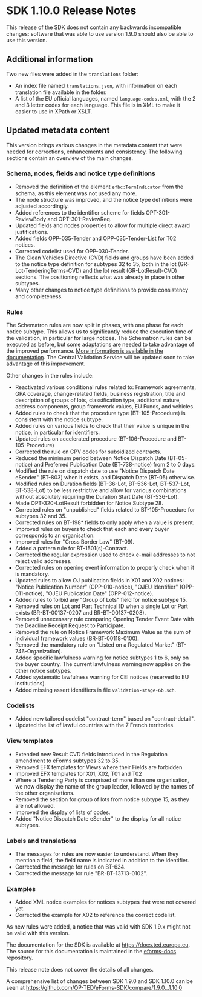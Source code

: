 # SDK 1.10.0 Release Notes

This release of the SDK does not contain any backwards incompatible changes: software that was able to use version 1.9.0 should also be able to use this version.

## Additional information

Two new files were added in the `translations` folder:

* An index file named `translations.json`, with information on each translation file available in the folder.
* A list of the EU official languages, named `language-codes.xml`, with the 2 and 3 letter codes for each language. This file is in XML to make it easier to use in XPath or XSLT.

## Updated metadata content

This version brings various changes in the metadata content that were needed for corrections, enhancements and consistency. The following sections contain an overview of the main changes.

### Schema, nodes, fields and notice type definitions

* Removed the definition of the element `efbc:TermIndicator` from the schema, as this element was not used any more.
* The node structure was improved, and the notice type definitions were adjusted accordingly.
* Added references to the identifier scheme for fields OPT-301-ReviewBody and OPT-301-ReviewReq.
* Updated fields and nodes properties to allow for multiple direct award justifications.
* Added fields OPP-035-Tender and OPP-035-Tender-List for T02 notices.
* Corrected codelist used for OPP-030-Tender.
* The Clean Vehicles Directive (CVD) fields and groups have been added to the notice type definition for subtypes 32 to 35, both in the lot (GR-Lot-TenderingTerms-CVD) and the lot result (GR-LotResult-CVD) sections. The positioning reflects what was already in place in other subtypes.
* Many other changes to notice type definitions to provide consistency and completeness.

### Rules

The Schematron rules are now split in phases, with one phase for each notice subtype. This allows us to significantly reduce the execution time of the validation, in particular for large notices. The Schematron rules can be executed as before, but some adaptations are needed to take advantage of the improved performance. [More information is available in the documentation](https://docs.ted.europa.eu/eforms/1.10/schematrons/index.html). The Central Validation Service will be updated soon to take advantage of this improvement.

Other changes in the rules include:

* Reactivated various conditional rules related to: Framework agreements, GPA coverage, change-related fields, business registration, title and description of groups of lots, classification type, additional nature, address components, group framework values, EU Funds, and vehicles.
* Added rules to check that the procedure type (BT-105-Procedure) is consistent with the notice subtype.
* Added rules on various fields to check that their value is unique in the notice, in particular for identifiers.
* Updated rules on accelerated procedure (BT-106-Procedure and BT-105-Procedure)
* Corrected the rule on CPV codes for subsidized contracts.
* Reduced the minimum period between Notice Dispatch Date (BT-05-notice) and Preferred Publication Date (BT-738-notice) from 2 to 0 days.
* Modified the rule on dispatch date to use "Notice Dispatch Date eSender" (BT-803) when it exists, and Dispatch Date (BT-05) otherwise.
* Modified rules on Duration fields (BT-36-Lot, BT-536-Lot, BT-537-Lot, BT-538-Lot) to be less restrictive and allow for various combinations without absolutely requiring the Duration Start Date (BT-536-Lot).
* Made OPT-320-LotResult forbidden for Notice Subtype 28.
* Corrected rules on "unpublished" fields related to BT-105-Procedure for subtypes 32 and 35.
* Corrected rules on BT-198* fields to only apply when a value is present.
* Improved rules on buyers to check that each and every buyer corresponds to an organisation.
* Improved rules for "Cross Border Law" (BT-09).
* Added a pattern rule for BT-1501(s)-Contract.
* Corrected the regular expression used to check e-mail addresses to not reject valid addresses.
* Corrected rules on opening event information to properly check when it is mandatory.
* Updated rules to allow OJ publication fields in X01 and X02 notices: "Notice Publication Number" (OPP-010-notice), "OJEU Identifier" (OPP-011-notice), "OJEU Publication Date" (OPP-012-notice).
* Added rules to forbid any "Group of Lots" field for notice subtype 15.
* Removed rules on Lot and Part Technical ID when a single Lot or Part exists (BR-BT-00137-0207 and BR-BT-00137-0208).
* Removed unnecessary rule comparing Opening Tender Event Date with the Deadline Receipt Request to Participate.
* Removed the rule on Notice Framework Maximum Value as the sum of individual framework values (BR-BT-00118-0100).
* Removed the mandatory rule on "Listed on a Regulated Market" (BT-746-Organization).
* Added specific lawfulness warning for notice subtypes 1 to 6, only on the buyer country. The current lawfulness warning now applies on the other notice subtypes.
* Added systematic lawfulness warning for CEI notices (reserved to EU institutions).
* Added missing assert identifiers in file `validation-stage-6b.sch`.

### Codelists

* Added new tailored codelist "contract-term" based on "contract-detail".
* Updated the list of lawful countries with the 7 French territories.

### View templates

* Extended new Result CVD fields introduced in the Regulation amendment to eForms subtypes 32 to 35.
* Removed EFX templates for Views where their Fields are forbidden
* Improved EFX templates for X01, X02, T01 and T02
* Where a Tendering Party is comprised of more than one organisation, we now display the name of the group leader, followed by the names of the other organisations.
* Removed the section for group of lots from notice subtype 15, as they are not allowed.
* Improved the display of lists of codes.
* Added "Notice Dispatch Date eSender" to the display for all notice subtypes.

### Labels and translations

* The messages for rules are now easier to understand. When they mention a field, the field name is indicated in addition to the identifier.
* Corrected the message for rules on BT-634.
* Corrected the message for rule "BR-BT-13713-0102".

### Examples

* Added XML notice examples for notices subtypes that were not covered yet.
* Corrected the example for X02 to reference the correct codelist.


As new rules were added, a notice that was valid with SDK 1.9.x might not be valid with this version.

The documentation for the SDK is available at <https://docs.ted.europa.eu>. The source for this documentation is maintained in the [eforms-docs](https://github.com/OP-TED/eforms-docs) repository.

This release note does not cover the details of all changes.

A comprehensive list of changes between SDK 1.9.0 and SDK 1.10.0 can be seen at <https://github.com/OP-TED/eForms-SDK/compare/1.9.0...1.10.0>
